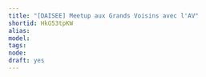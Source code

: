 ```yaml
---
title: "[DAISEE] Meetup aux Grands Voisins avec l'AV"
shortid: HkG53tpKW
alias: 
model: 
tags: 
node: 
draft: yes
--- 
```

 